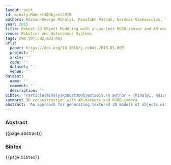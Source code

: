 ```yaml
---
layout: post
id: mihalyiRobust3DObject2015
authors: Rãzvan-George Mihalyi, Kaustubh Pathak, Narunas Vaskevicius, Tobias Fromm, Andreas Birk
year: 2015
title: Robust 3D Object Modeling with a Low-Cost RGBD-sensor and AR-markers for Applications with Untrained End-Users
venue: Robotics and Autonomous Systems
tags: c98,t07,d02,m03,m01
urls:
  paper: https://doi.org/10.1016/j.robot.2015.01.005
  project: ''
  arxiv: ''
  code: ''
  dataset: ''
  venue: ''
dataset:
  name: ''
  comment: ''
  description: ''
bibtex: "@article{mihalyiRobust3DObject2015,\n author = {Mihalyi, Rãzvan-George and Pathak, Kaustubh and Vaskevicius, Narunas and Fromm, Tobias and Birk, Andreas},\n date = {2015-04-01},\n doi = {10.1016/j.robot.2015.01.005},\n issn = {0921-8890},\n journaltitle = {Robotics and Autonomous Systems},\n langid = {english},\n pages = {1--17},\n shortjournal = {Robotics and Autonomous Systems},\n title = {Robust {{3D}} Object Modeling with a Low-Cost {{RGBD-sensor}} and {{AR-markers}} for Applications with Untrained End-Users},\n url = {http://www.sciencedirect.com/science/article/pii/S0921889015000135},\n urldate = {2019-11-22},\n volume = {66}\n}\n"
summary: 3D reconstruction with AR-markers and RGBD camera
abstract: 'An approach for generating textured 3D models of objects without the need for complex infrastructure such as turn-tables or high-end sensors on precisely controlled rails is presented. The method is inexpensive as it uses only a low-cost RGBD sensor, e.g., Microsoft Kinect or ASUS Xtion, and Augmented Reality (AR) markers printed on paper sheets. The sensor can be moved by hand by an untrained person and the AR-markers can be arbitrarily placed in the scene, thus allowing the modeling of objects of a large range of sizes. Due to the use of the simple AR markers, the method is significantly more robust than just using the RGBD sensor or a monocular camera alone and it hence avoids the typical need for manual post-processing of alternative approaches like Kinect-Fusion, 123D Catch, Photosynth, or similar. This article has two main contributions: First, the development of a simple, inexpensive method for the quick and easy digitization of physical objects is presented. Second, the development of an uncertainty model for AR-marker pose estimation is introduced. The latter is of interest beyond the object modeling application presented here. The uncertainty model is used in a graph-based relaxation method to improve model-consistency. Realistic modeling of various objects, such as parcels, sport balls, coffee sacks, human dolls, etc., is experimentally demonstrated. Good model-accuracy is shown for several ground-truth objects with simple geometries and known dimensions. Furthermore, it is shown that the models obtained using the uncertainty model have fewer errors than the ones obtained without it.'
---
```


### Abstract

{{page.abstract}}

### Bibtex

```
{{page.bibtex}}
```
